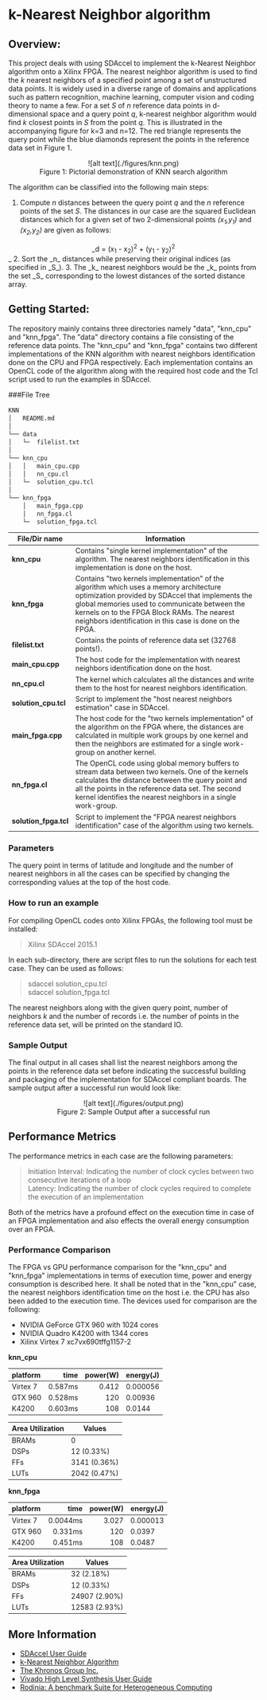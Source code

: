 k-Nearest Neighbor algorithm
===============
## Overview:
This project deals with using SDAccel to implement the k-Nearest Neighbor algorithm onto a Xilinx FPGA. The nearest neighbor algorithm is used to find the _k_ nearest neighbors of a specified point among a set of unstructured data points. It is widely used in a diverse range of domains and applications such as pattern recognition, machine learning, computer vision and coding theory to name a few. For a set _S_ of _n_ reference data points in d-dimensional space and a query point _q_, k-nearest neighbor algorithm would find _k_ closest points in _S_ from the point _q_. This is illustrated in the accompanying figure for k=3 and n=12. The red triangle represents the query point while the blue diamonds represent the points in the reference data set in Figure 1.
 
<center>![alt text](./figures/knn.png)</center>  
<center>Figure 1: Pictorial demonstration of KNN search algorithm</center>  

The algorithm can be classified into the following main steps:  
1.	Compute *n* distances between the query point *q* and the *n* reference points of the set *S*. The distances in our case are the squared Euclidean distances which for a given set of two 2-dimensional points _(x<sub>1</sub>,y<sub>1</sub>)_ and _(x<sub>2</sub>,y<sub>2</sub>)_ are given as follows:  
<center>_d = (x<sub>1</sub> - x<sub>2</sub>)<sup>2</sup> + (y<sub>1</sub> - y<sub>2</sub>)<sup>2</sup></center>_ 
2.	Sort the _n_ distances while preserving their original indices (as specified in _S_).  
3.	The _k_ nearest neighbors would be the _k_ points from the set _S_ corresponding to the lowest distances of the sorted distance array.  
	
## Getting Started:
The repository mainly contains three directories namely "data", "knn\_cpu" and "knn\_fpga". The "data" directory contains a file consisting of the reference data points. The "knn\_cpu" and "knn\_fpga" contains two different implementations of the KNN algorithm with nearest neighbors identification done on the CPU and FPGA respectively. Each implementation contains an OpenCL code of the algorithm along with the required host code and the Tcl script used to run the examples in SDAccel. 
   
###File Tree  
```
KNN  
│   README.md  
│
└── data  
│   └─  filelist.txt
│
└── knn_cpu
│   │   main_cpu.cpp 
│   │   nn_cpu.cl     
│   └─  solution_cpu.tcl
│
└── knn_fpga
    │   main_fpga.cpp
    │   nn_fpga.cl
    └─  solution_fpga.tcl
```  

**File/Dir name**  | **Information**  
-------------- | -----------------  
**knn\_cpu** | Contains "single kernel implementation" of the algorithm. The nearest neighbors identification in this implementation is done on the host.   
**knn\_fpga** | Contains "two kernels implementation" of the algorithm which uses a memory architecture optimization provided by SDAccel that implements the global memories used to communicate between the kernels on to the FPGA Block RAMs. The nearest neighbors identification in this case is done on the FPGA.  
**filelist.txt** | Contains the points of reference data set (32768 points!).  
**main\_cpu.cpp** | The host code for the implementation with nearest neighbors identification done on the host.  
**nn\_cpu.cl** | The kernel which calculates all the distances and write them to the host for nearest neighbors identification.  
**solution\_cpu.tcl**   | Script to implement the "host nearest neighbors estimation" case in SDAccel.    
**main\_fpga.cpp** | The host code for the "two kernels implementation" of the algorithm on the FPGA where, the distances are calculated in multiple work groups by one kernel and then the neighbors are estimated for a single work-group on another kernel.  
**nn\_fpga.cl** | The OpenCL code using global memory buffers to stream data between two kernels. One of the kernels calculates the distance between the query point and all the points in the reference data set. The second kernel identifies the nearest neighbors in a single work-group.  
**solution\_fpga.tcl** | Script to implement the "FPGA nearest neighbors identification" case of the algorithm using two kernels.    

### Parameters
The query point in terms of latitude and longitude and the number of nearest neighbors in all the cases can be specified by changing the corresponding values at the top of the host code.  
 
### How to run an example      
For compiling OpenCL codes onto Xilinx FPGAs, the following tool must be installed:  
> Xilinx SDAccel 2015.1  
    
In each sub-directory, there are script files to run the solutions for each test case. They can be used as follows:

>  sdaccel solution\_cpu.tcl  
>  sdaccel solution\_fpga.tcl  

The nearest neighbors along with the given query point, number of neighbors _k_ and the number of records i.e. the number of points in the reference data set, will be printed on the standard IO.

### Sample Output
The final output in all cases shall list the nearest neighbors among the points in the reference data set before indicating the successful building and packaging of the implementation for SDAccel compliant boards. The sample output after a successful run would look like:
<center>![alt text](./figures/output.png)</center>
<center>Figure 2: Sample Output after a successful run</center>  
    
## Performance Metrics
The performance metrics in each case are the following parameters:
> Initiation Interval: Indicating the number of clock cycles between two consecutive iterations of a loop    
> Latency: Indicating the number of clock cycles required to complete the execution of an implementation  

Both of the metrics have a profound effect on the execution time in case of an FPGA implementation and also effects the overall energy consumption over an FPGA.  

### Performance Comparison
The FPGA vs GPU performance comparison for the "knn\_cpu" and "knn\_fpga" implementations in terms of execution time, power and energy consumption is described here. It shall be noted that in the "knn\_cpu" case, the nearest neighbors identification time on the host i.e. the CPU has also been added to the execution time. The devices used for comparison are the following:  
- NVIDIA GeForce GTX 960 with 1024 cores  
- NVIDIA Quadro K4200 with 1344 cores  
- Xilinx Virtex 7 xc7vx690tffg1157-2  

**knn\_cpu**  

platform         |     time     | power(W)| energy(J)   
:--------------- | ------------:| -------:| ----------  
Virtex 7         |    0.587ms   |  0.412  |   0.000056  
GTX 960          |    0.528ms   |  120    |   0.00936  
K4200            |    0.603ms   |  108    |   0.0144 

Area Utilization |     Values     
:--------------- | ------------  
BRAMs            |      0   
DSPs             |      12 (0.33%)  
FFs              |      3141 (0.36%)   
LUTs             |      2042 (0.47%)  
 

**knn\_fpga**

platform         |     time     | power(W)| energy(J)   
:--------------- | ------------:| -------:| ----------  
Virtex 7         |    0.0044ms  |  3.027  |   0.000013  
GTX 960          |    0.331ms   |  120    |   0.0397    
K4200            |    0.451ms   |  108    |   0.0487  
  

Area Utilization |     Values     
:--------------- | ------------  
BRAMs            |      32 (2.18%)   
DSPs             |      12 (0.33%)  
FFs              |      24907 (2.90%)  
LUTs             |      12583 (2.93%) 
         
## More Information
 * [SDAccel User Guide](http://www.xilinx.com/support/documentation/sw_manuals/xilinx2015_1/ug1023-sdaccel-user-guide.pdf)
 * [k-Nearest Neighbor Algorithm](https://en.wikipedia.org/wiki/K-nearest_neighbors_algorithm) 
 * [The Khronos Group Inc.](https://www.khronos.org/registry/cl/sdk/1.1/docs/man/xhtml/)
 * [Vivado High Level Synthesis User Guide](http://www.xilinx.com/support/documentation/sw_manuals/xilinx2015_1/ug902-vivado-high-level-synthesis.pdf)
 * [Rodinia: A benchmark Suite for Heterogeneous Computing](http://ieeexplore.ieee.org/xpls/abs_all.jsp?arnumber=5306797)  
 


 















